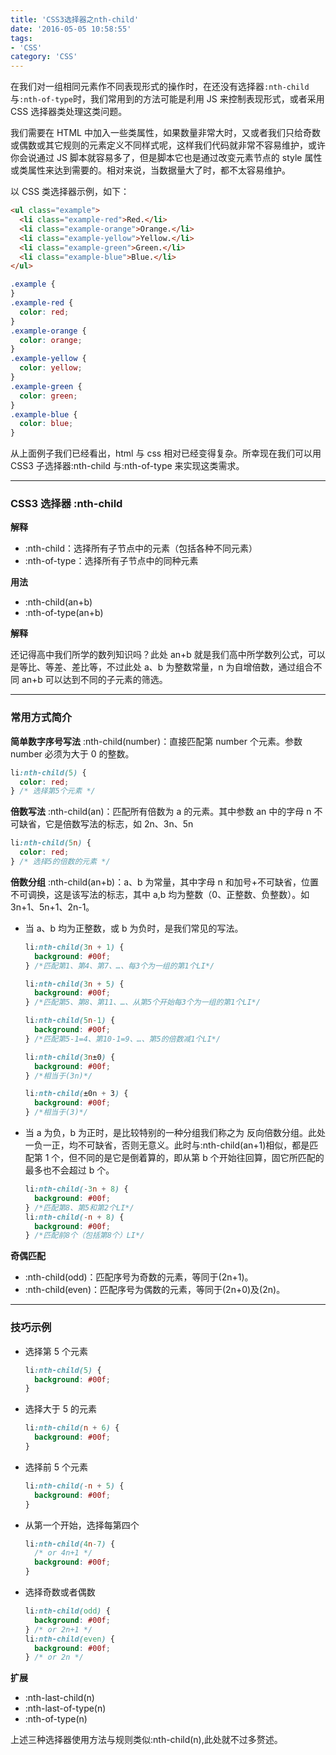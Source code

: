 ```yaml
---
title: 'CSS3选择器之nth-child'
date: '2016-05-05 10:58:55'
tags:
- 'CSS'
category: 'CSS'
---
```


在我们对一组相同元素作不同表现形式的操作时，在还没有选择器`:nth-child`与`:nth-of-type`时，我们常用到的方法可能是利用 JS 来控制表现形式，或者采用 CSS 选择器类处理这类问题。

我们需要在 HTML 中加入一些类属性，如果数量非常大时，又或者我们只给奇数或偶数或其它规则的元素定义不同样式呢，这样我们代码就非常不容易维护，或许你会说通过 JS 脚本就容易多了，但是脚本它也是通过改变元素节点的 style 属性或类属性来达到需要的。相对来说，当数据量大了时，都不太容易维护。

以 CSS 类选择器示例，如下：

```html
<ul class="example">
  <li class="example-red">Red.</li>
  <li class="example-orange">Orange.</li>
  <li class="example-yellow">Yellow.</li>
  <li class="example-green">Green.</li>
  <li class="example-blue">Blue.</li>
</ul>
```

```css
.example {
}
.example-red {
  color: red;
}
.example-orange {
  color: orange;
}
.example-yellow {
  color: yellow;
}
.example-green {
  color: green;
}
.example-blue {
  color: blue;
}
```

从上面例子我们已经看出，html 与 css 相对已经变得复杂。所幸现在我们可以用 CSS3 子选择器:nth-child 与:nth-of-type 来实现这类需求。

---

### CSS3 选择器 :nth-child

**解释**

* :nth-child：选择所有子节点中的元素（包括各种不同元素）
* :nth-of-type：选择所有子节点中的同种元素

**用法**

* :nth-child(an+b)
* :nth-of-type(an+b)

**解释**

还记得高中我们所学的数列知识吗？此处 an+b 就是我们高中所学数列公式，可以是等比、等差、差比等，不过此处 a、b 为整数常量，n 为自增倍数，通过组合不同 an+b 可以达到不同的子元素的筛选。

---

### 常用方式简介

**简单数字序号写法**
:nth-child(number)：直接匹配第 number 个元素。参数 number 必须为大于 0 的整数。

```css
li:nth-child(5) {
  color: red;
} /* 选择第5个元素 */
```

**倍数写法**
:nth-child(an)：匹配所有倍数为 a 的元素。其中参数 an 中的字母 n 不可缺省，它是倍数写法的标志，如 2n、3n、5n

```css
li:nth-child(5n) {
  color: red;
} /* 选择5的倍数的元素 */
```

**倍数分组**
:nth-child(an+b)：a、b 为常量，其中字母 n 和加号+不可缺省，位置不可调换，这是该写法的标志，其中 a,b 均为整数（0、正整数、负整数）。如 3n+1、5n+1、2n-1。

* 当 a、b 均为正整数，或 b 为负时，是我们常见的写法。

  ```css
  li:nth-child(3n + 1) {
    background: #00f;
  } /*匹配第1、第4、第7、…、每3个为一组的第1个LI*/

  li:nth-child(3n + 5) {
    background: #00f;
  } /*匹配第5、第8、第11、…、从第5个开始每3个为一组的第1个LI*/

  li:nth-child(5n-1) {
    background: #00f;
  } /*匹配第5-1=4、第10-1=9、…、第5的倍数减1个LI*/

  li:nth-child(3n±0) {
    background: #00f;
  } /*相当于(3n)*/

  li:nth-child(±0n + 3) {
    background: #00f;
  } /*相当于(3)*/
  ```

* 当 a 为负，b 为正时，是比较特别的一种分组我们称之为 反向倍数分组。此处一负一正，均不可缺省，否则无意义。此时与:nth-child(an+1)相似，都是匹配第 1 个，但不同的是它是倒着算的，即从第 b 个开始往回算，固它所匹配的最多也不会超过 b 个。

  ```css
  li:nth-child(-3n + 8) {
    background: #00f;
  } /*匹配第8、第5和第2个LI*/
  li:nth-child(-n + 8) {
    background: #00f;
  } /*匹配前8个（包括第8个）LI*/
  ```

**奇偶匹配**

* :nth-child(odd)：匹配序号为奇数的元素，等同于(2n+1)。
* :nth-child(even)：匹配序号为偶数的元素，等同于(2n+0)及(2n)。

---

### 技巧示例

* 选择第 5 个元素

  ```css
  li:nth-child(5) {
    background: #00f;
  }
  ```

* 选择大于 5 的元素

  ```css
  li:nth-child(n + 6) {
    background: #00f;
  }
  ```

* 选择前 5 个元素

  ```css
  li:nth-child(-n + 5) {
    background: #00f;
  }
  ```

* 从第一个开始，选择每第四个

  ```css
  li:nth-child(4n-7) {
    /* or 4n+1 */
    background: #00f;
  }
  ```

* 选择奇数或者偶数

  ```css
  li:nth-child(odd) {
    background: #00f;
  } /* or 2n+1 */
  li:nth-child(even) {
    background: #00f;
  } /* or 2n */
  ```

**扩展**

* :nth-last-child(n)
* :nth-last-of-type(n)
* :nth-of-type(n)

上述三种选择器使用方法与规则类似:nth-child(n),此处就不过多赘述。
